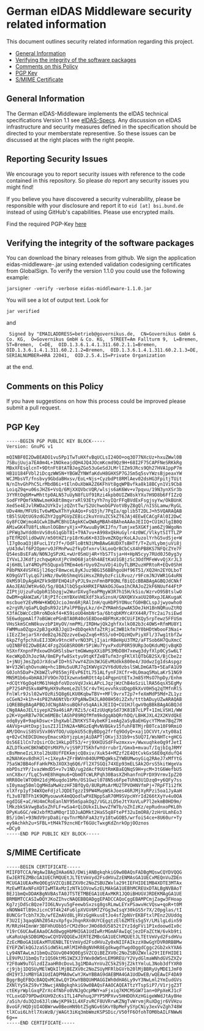 # German eIDAS Middleware security related information

This document outlines security related information 
regarding this project.

  * [General Information](#general-information)
  * [Verifying the integrity of the software packages](#verifying-package)
  * [Comments on this Policy](#comments-on-this-policy)
  * [PGP Key](#PGP-Key)
  * [S/MIME Certificate](#SMIME)

## General Information

The German eIDAS-Middleware implements the eIDAS technical 
specifications Version 1.1 see 
[eIDAS-Specs](https://ec.europa.eu/cefdigital/wiki/display/CEFDIGITAL2018/eIDAS+Profile). 
Any discussion on eIDAS infrastructure and security measures 
defined in the specification should be directed to your 
memberstate representive. So these issues can be discussed 
at the right places with the right people.

## Reporting Security Issues

We encourage you to report security issues with 
reference to the code contained in this repository. So please
*do* report any security issues you might find!

If you believe you have discovered a security vulnerability, 
please be responsible with your disclosure and report it to
``eid [at] bsi.bund.de`` instead of using GitHub's capabilities.
Please use encrypted mails. 

Find the required PGP-Key  [here](#PGP-Key)

## Verifying the integrity of the software packages

You can download the binary releases from github. 
We sign the application eidas-middleware-<version>.jar
using extended validation codesigning certificates
from GlobalSign. To verify the version 1.1.0 you could 
use the following example:

``jarsigner -verify -verbose eidas-middleware-1.1.0.jar`` 

You will see a lot of output text. Look for

``jar verified``

and 

``
Signed by "EMAILADDRESS=betrieb@governikus.de, 
CN=Governikus GmbH & Co. KG, 
O=Governikus GmbH & Co. KG, 
STREET=Am Fallturm 9, 
L=Bremen, ST=Bremen, 
C=DE, 
OID.1.3.6.1.4.1.311.60.2.1.1=Bremen, 
OID.1.3.6.1.4.1.311.60.2.1.2=Bremen, 
OID.1.3.6.1.4.1.311.60.2.1.3=DE, 
SERIALNUMBER=HRA 22041, 
OID.2.5.4.15=Private Organization`` 

at the end. 

## Comments on this Policy

If you have suggestions on how this process could be improved please submit a
pull request.

## PGP Key 

    -----BEGIN PGP PUBLIC KEY BLOCK-----
    Version: GnuPG v1

    mQINBF0I2DwBEADO1vu5Pp1TwTuHXfvBqUCLsI24OO+oq3O77NXcUz+hxuZWwl0B
    7SBujUuja7EA0m4L+1NOkeajdQH4JQ4JOcmKcmd9Qz9H+68I2F75CAPFNeSRKkRg
    MBxXFEsqlcnT+9DtnFt8tATBJegZGo53uGeSdJLMrlIZm9JRcs9Qh27HVA1ppP7m
    HB1U184FVbl2iDcqzWWSN+YBGWZYNWfaKdvH8GHXSP7GJSm5q5svYWzsBjpeaxYW
    WCJMbsVT/fnsbvy9GbdaBHxsv/EoL+Njs+CyzbdPt8RMlAev02dsHG3FpitjTUit
    N/nIhvGhPhC5LrMbdB6i+tElnOuXbWA2Z6KFhVt8gqWPBvfka8k18BCyn1Vi9Cb8
    LoiqZ9q+u06sJHZ6+VsQ/6MjXXQVbcVQR/wlsjs6aK6Wv+v7pqvu/19N3ynXSr3b
    3YYRtOq6M+wMhttp0ALN57uUyN8fLUf91Rzi4kpb0UIZW8skYXu7H9D8b6FfIZzQ
    SodFYPQmfkNNwLmeKkBt8mqvrxRl93EtyYh7nyIQrFFqBVdExFsgjsyYw/OkBUnK
    Xed5e4EJvlRWDa2UYkIvjzQZntTw/S2UchwobGPVotVByZ8gQl/nISSLamw/RyGL
    UDv4Hm/MFU9iTv6wMDwXThYykAQo+FsQ3jh/7PqIa/qplib5T2DLJ+h5VQARAQAB
    tB5lSUQtUG9zdGZhY2ggPGVpZEBic2kuYnVuZC5kZT6JAj4EEwECACgFAl0I2DwC
    Gy8FCQWjmoAGCwkIBwMCBhUIAgkKCwQWAgMBAh4BAheAAAoJEIIQ+CU1HJlgIB0Q
    AMiwGK4TU8fLsNunlOGBmryXjx+PXwuuBy9KIJfn/Tumjxe5XGKfjam6Zj9WgoNn
    iPFWg3wYdd0nVvS0s61qGbT81+T9A7vu+A998xQkHuGylr4z0WC/VlkytSITTLZP
    pTEfM2OlidOwUV/m50tHZ1rp18rKu6K+83IbvmZKQgrKoLAJuzolYrhG5vdSje+W
    lI7g0oaQ3j8FucL1Yz7f+/OdFloBtN3iMmBAwGAUDXTsBHTf/T+ZuYLybmjuVi8j
    yU43dwlf6P2OpmrvOJFMnPwu2fkyDfxnrvlkLooQrBCbCsX4hPB8KS7NFQcZYe7F
    Q54esBsEFaN/N0NJgSPzKL+wUr0SmUj4R+YbS7Tsja+H+HpN5cyy7RUd0J50yg3y
    IYVxLJJKdfjzchqwpKnXjPcVmO68jat6h4AEtKaU1GBjzSc3OdfMFeWvvQjXrJL3
    4j6H8LlaY4MOyPh5QupxbTMEm4e6rUyo9ZnuVOj4iOyTLBM2uzHPRtoR+EQv0ShH
    P8bPNX4VSFKGjl26qcF8mwceL8yKJuz9BG156BBhgoUHf96T51/XQ2Hn2EYOLboT
    KO9gGVTlyLqG7iHNz/0w9bShmqVGiHsxZR0ybzFciLRvuz/r9FcmJNJVWR1G4uRN
    OkMS9lDyAgAHZFk9dBFEHQ4iFyPJL9xznFmnBP8QNLfBiQIcBBABAgAGBQJdCNkf
    AAoJEAUJWtHv6O/5g/8QAJlbQ5gxkHRKIFNAkOGJGwa1hCRAJoZ2kF6NUuf44FtP
    ZIPtjUjzuFuQpbR15bzgjw2WurDXvgTeaPMgyW3R7h15H/kSio/WzrvO95BtslwO
    OwDM+qAkWZaK/lRjPIfccmYBXeVHEXdf3kaSznsH/GNXQKVxaUU20RxpJEAKugaK
    mscbueY2EvMHW+KWDQJcioJmn6RjRAlInH/quHbP5YONucfG0HBCLspJjwyowho0
    e2rgVR/qGaPLQqDsR9Jz1PalPPBgyLkz/d+ZYMAmhSpwAK5DeJkH1BnNQRuuZtRQ
    X3fACbWcCcDRroNDokf4+K59ioUO4mbNr5a/6btqbKMYcAYX44R/TYc2ai7siEwd
    5E6wdgpmAlf7oBGWcePGnBTA0R40oSE8Doe4BFMsKz0CUiFIKQy5rpTewz5FFUSm
    VHsSkmSCmN0kuvzbP1HyOV/nmPMi/IRDHwjQk2ghfXxlkO82b3c4OWS+RfmMU8Y1
    FWMMuaOZqpx2pBJgxKBJJqU3+dbDqekhfaZtRjaC3WB1kfm7Y0bHDtWbooF3Nai+
    iIEzZ3ejar5XrdeB2qJ6ZQzzveEwpZxq6+RSS/o0+DQzHQvPiyXFl/37wg1tbfZw
    6kpZfgfpchXuEIJ3DKv9tncHfvrNO3PLjIjairRBeHpU3TM2/aFTSob6H7QuXmcC
    uQINBF0I2DwBEAC4FzgZGGBSRO0Rr5PiWu7YyxPxdUP8R59URp3oQKduMQjvBqKD
    hSXnfXnpnFPdxowOhGHSlsbwrtmGWwmpXXi8PS3MbD8H7xewg3dyfXlp0CySw6LT
    KecWKpDJhJoz9A/8mEPyfw8Sxtyu9tqKfZeBTufm3rgFKlXlQTbGB2SX/BjCbe2z
    1+jNUjJmsZpOJrXdcwFID+hS7vwY4ZUn3WJGEvMUdkk800e4/3UdwzIgIdsAspgz
    W+V32WlqhOvnuWq+hc1BHu5uURJ7qIKWVgV2VY6dU0zbslSWLDmGATb+5EaFA1U9
    G0Joh5DaP+ZKbWZlvP855mjFEvP6ItL751ALfynFJXCfr+0LOmaq5MaLaKr51NG9
    MN5M1b6u4bHA8JFV9On7DIXzwnx6mROtt4p14PqpnUtETxJm85YMsO7hpDy/Enhm
    +dCQtY6gOq4tM61hHqbfoVDzoVqVJxkLAPcLJqzjWzChB4oSziLlRA56qsX5EgMy
    pP72S4PdSkvAWPNyHX9vRemLeZUl5Cr4vTHievvhksUDqp0kXvV0H5q2qTMfnRlS
    FnlWlr9Jsl02wYOzRi5Q8g6LKU0KqbwTBV++MFl9vrxT2p7+feXmMdP5Md+ZL1yz
    oCGeNJ+k1h+4sP82hA6NtVbrXPgANwIHJLA008H50i2Zxh/tttbADuyUZwARAQAB
    iQREBBgBAgAPBQJdCNg8AhsuBQkFo5qAAikJEIIQ+CU1HJlgwV0gBBkBAgAGBQJd
    CNg8AAoJELtiyepXZ9a46iAP/RZi5/c4IzUUqKpSd73K81B7cLPT+1ImLVSH1/WW
    p2K+VgeRB7w70Cm6MEBclAGhP89RQfMfm9kdgqAbQRrhDQ/LBHKJXL42X2KVdQkE
    odq8yy8+9apkDswc+1hgXwblZNtKYST4ybeKF1xeAg2aSyBaEHGycYTMnm7BqZ7M
    4AVVp+uHtDxpj1usZIJ1IhN2A+NRGzEqMvNVBGkv15fuhFBTMjrB0Tca10F9RmiO
    AM/DOnviS8SVSVx06VfOO/uUpkU55cByBDpg2frfq9OdyQ+xaj1OCVVt/xty08aI
    q+02vChEDCDUmoyEmacsKbYjzpLmjAiDAPTjOKvj331b9+s5UQ7I/WsNHTc+gHCG
    Os56E1lCn7zQsirCOc1HkLpOT53/+rj9XHIUSdFFwzmxxv+/WwxuqhkeOg9fJetI
    AZLDTkxHCBKhWDQYsMXPh/vjS9PJT5KhfwYdrrubrI/Gmxb+mvauT/IqjbIqJRMY
    cBsMmneIzLXtol2bU8UfFEKkmjcQ8xiv/Xuk54+MZzf2E4QtCvkGxS6E0qXdufQ4
    m2NAhKev8dhHJl+c1XeyA+ZFr8WVn04OUPMDgWksZYWBUMwoyGiq2RAeJ7xMfYtG
    75aSWJBB4oFFaHkPKbJXOX3q6Q6/Fl2X7SGQi74XEp93mELSAk2OrsS5kitWgeVa
    mbPDszYP/1vazWmdD5+v7v1ND/ug2dAcf9UUtRmKBaEQNqS9H+ycM+3tG6WefbU5
    xnCX8xr/fLqC5vHE8hHqmu6+QbmOTcWLRPqh30BasXZHhanfnUPrDX9VrmvIpZ20
    HRR8OelWTO0H21djM6uqdo1bMn/OS1Gwzl078N5s6FpeTUhN3U1Dzq0+y6QFy7ss
    sI0ymag50mlQgMHdaMwHzzHF3BfQyO/8URpMsArMU2TPVOHNVfmPj+7RpFT1i2fK
    xlXfrp1yf34WXQeFdjzlJQDETgzzI9PW4MvpWSkJoes46RJMjXyRPzi5oa1JyAaH
    fL3v87BTFh1K9QMyouwvK4mQQodlwPXENppSaR70M9SVpcHYrId266tXyYv4u0OA
    egdIGE+aC/HU4mCRoEanlNY95mSpakOg2/VGLzLD5eJtYXoVLuP7l2ekmB0HD9m/
    lMkzbkSkVwgBa5xZhFLF+wSa4rQiDUkxILbwvZfW7b/oZhIzKz/epRudnxoPKL0h
    DPyKu6GC/eWJxbfM3aM0qrI1DJuADMkt2HaS5q8FtePf32uImOR8/2zHrULmhEo3
    BS/iOml+93NdV9rpDa8irqvTnrMbhFaA3zYy18twGOB5/wrfoiS4ce+8U60ur+Ty
    ey9Achkh2u+SFBL+tM4kT9zncHErT6GUcTwxgKdZnrkOpjOOznos
    =DCy0
    -----END PGP PUBLIC KEY BLOCK-----
 

## S/MIME Certificate

    -----BEGIN CERTIFICATE-----
    MIIFDTCCA/WgAwIBAgIHAa6NJ/DWijANBgkqhkiG9w0BAQsFADBgMQswCQYDVQQG
    EwJERTEZMBcGA1UEChMQUEtJLTEtVmVyd2FsdHVuZzENMAsGA1UECxMEQnVuZDEn
    MCUGA1UEAxMeQ0EgSVZCQiBEZXV0c2NoZSBUZWxla29tIEFHIDE1MB4XDTE3MTAx
    MzEwMTAxNFoXDTIwMTAxMzIzNTk1OVowSzELMAkGA1UEBhMCREUxDTALBgNVBAoT
    BEJ1bmQxDDAKBgNVBAsTA0JTSTETMBEGA1UEAxMKR1JQOiBHUGVJRDEKMAgGA1UE
    BRMBMTCCASIwDQYJKoZIhvcNAQEBBQADggEPADCCAQoCggEBAMPCmjZagw3FHoap
    Kg7zjDdScBQze7IO6LNvyu5gFeewbSxzsg8gsRLmwLEYxPSawvHcVQsw+qoR+t0M
    xNONW4TlB9nJicnC9T4k24Fu6lpXVGV6M7ZYGg3wIsqY30kGS5r7X/20pglas/tI
    BUNCGrTcbh7XJb/wfEZmAVd8LjRVzGgHkusEtJo4sf2pNVrEKBFtxlPEnz2UUddq
    F3U2Ij3qaqGNhZ054zvXpfgvJhqnRXn0UYCEgqtzEl6ZMTEs5g5Y/LMilgLdin59
    M/RRzH4ImnWr3BFHhUObb5rCM2d9orJHOd8dU5852tIYzIdgFVi1P1xdoowdIx0c
    Y19rC6UCAwEAAaOCAd8wggHbMHIGA1UdIwRrMGmAFAwIqCjezDFaZCtW/6vkb9ti
    uKaRoUqkSDBGMQswCQYDVQQGEwJERTEZMBcGA1UEChMQUEtJLTEtVmVyd2FsdHVu
    ZzEcMBoGA1UEAxMTUENBLTEtVmVyd2FsdHVuZy0xNIIFAIkzzX0wGgYDVR0RBBMw
    EYEPZWlkQGJzaS5idW5kLmRlMIHhBgNVHR8EgdkwgdYwgdOggdCggc2Gb2xkYXA6
    Ly94NTAwLmJ1bmQuZGUvQ049Q0EgSVZCQiBEZXV0c2NoZSBUZWxla29tIEFHIDE1
    LE9VPUJ1bmQsTz1QS0ktMS1WZXJ3YWx0dW5nLEM9REU/Y2VydGlmaWNhdGVSZXZv
    Y2F0aW9uTGlzdIZaaHR0cDovL3g1MDAuYnVuZC5kZS9jZ2ktYmluL3Nob3dfYXR0
    cj9jbj1DQSUyMElWQkIlMjBEZXV0c2NoZSUyMFRlbGVrb20lMjBBRyUyMDE1JmF0
    dHI9Y3JsMBYGA1UdIAQPMA0wCwYJKwYBBAG9dAEBMA4GA1UdDwEB/wQEAwIF4DA9
    BggrBgEFBQcBAQQxMC8wLQYIKwYBBQUHMAGGIWh0dHA6Ly9vY3NwLml2YmIudGVs
    ZXNlYy5kZS9vY3NwcjANBgkqhkiG9w0BAQsFAAOCAQEATtzYTspSiP7/V1rjgZ3T
    ctEKyrWplGxqPZrXc4fNbFo0VNJgOcpMWY+aFjxiq7KMCMSGW71an+0PpXeKJ1cF
    YCLoxGD79PDwdXUH9ZcKs1TL14PehuqJPYP5MPXvv5HHDOhXzHGigeWWdJtAy8He
    /a5ih/du3Q2o63JlsWwjKP9k1L4XFzvRCF8UVRrwKZNgTvWrvmjRuXDgjr6VVHzu
    BvoGF/HQDjUI4OBWrww0BeoHN9btZ5gNGv6SKvYBpMeFySYpCNiy3exVvZgh748W
    tlXCui6Lhtl7XsWzB/jWAGt3iKq3mbWmzKSPSDic/V50fF6OfohTOM0bAILFNWwN
    6g==
    -----END CERTIFICATE-----


